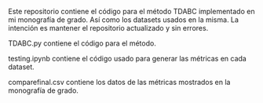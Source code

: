 Este repositorio contiene el código para el método TDABC implementado en mi monografía de grado. Así como los datasets usados en la misma. La intención es mantener el repositorio actualizado y sin errores.

TDABC.py contiene el código para el método.

testing.ipynb contiene el código usado para generar las métricas en cada dataset.

comparefinal.csv contiene los datos de las métricas mostrados en la monografía de grado.
